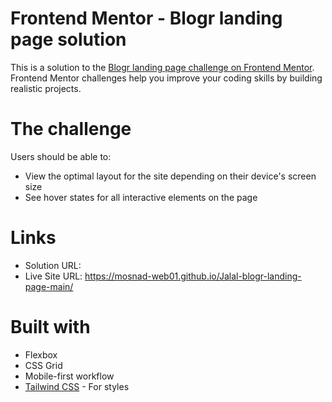 # Frontend Mentor - Blogr landing page solution

This is a solution to the [Blogr landing page challenge on Frontend Mentor](https://www.frontendmentor.io/challenges/blogr-landing-page-EX2RLAApP). Frontend Mentor challenges help you improve your coding skills by building realistic projects.

# The challenge

Users should be able to:

- View the optimal layout for the site depending on their device's screen size
- See hover states for all interactive elements on the page

# Links

- Solution URL: 
- Live Site URL: https://mosnad-web01.github.io/Jalal-blogr-landing-page-main/

# Built with

- Flexbox
- CSS Grid
- Mobile-first workflow
- [Tailwind CSS](https://tailwindcss.com/) - For styles
